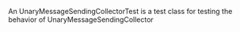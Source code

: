 An UnaryMessageSendingCollectorTest is a test class for testing the behavior of UnaryMessageSendingCollector